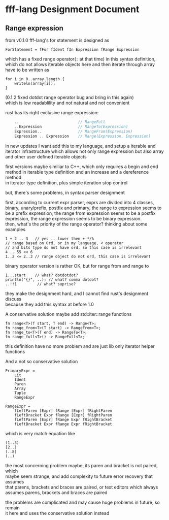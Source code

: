 # fff-lang Designment Document

## Range expression

from v0.1.0 fff-lang's for statement is designed as 

    ForStatement = fFor fIdent fIn Expression fRange Expression

which has a fixed range operator(`:` at that time) in this syntax definition,  
which do not allows iterable objects here and then iterate through array  
have to be written as

    for i in 0..array.length {
        writeln(array[i]);
    }

(0.1.2 fixed dotdot range operator bug and bring in this again)  
which is low readablility and not natural and not convenient

rust has its right exclusive range expression: 
```rust
    ..                          // RangeFull
    ..Expression                // RangeTo(Expression)
    Expression..                // RangeFrom(Expression)
    Expression .. Expression    // Range(Expression, Expression)
```

in new updates I want add this to my language, and setup a iterable and  
iterator infrastructure which allows not only range expression but also array  
and other user defined iterable objects

first versions maybe similiar to C++, which only requires a begin and end  
method in iterable type definition and an increase and a dereference method  
in iterator type definition, plus simple iteration stop control

but, there's some problems, in syntax parser designment

first, according to current expr parser, exprs are divided into 4 classes,  
binary, unary/prefix, postfix and primary, the range to expression seems to  
be a prefix expression, the range from expression seems to be a postfix  
expression, the range expression seems to be binary expression.  
then, what's the priority of the range operator? thinking about some examples  

    1 + 2 .. 3   // yes .. lower then +-*/%
    // range based on Ord, or in my language, < operator
    // and bits type do not have ord, so this case is irrelevant
    4 .. 55 << 6 
    1..2 <= 2..3 // range object do not ord, this case is irrelevant

binary operator version is rather OK, but for range from and range to

    1...start    // what? dotdotdot?
    println("{}", ..); // what? comma dotdot?
    ..!!1         // what? suprise?

they make the designment hard, and I cannot find rust's designment discuss  
because they add this syntax at before 1.0

A conservative solution maybe add std::iter::range functions

    fn range<T>(T start, T end) -> Range<T>;
    fn range_from<T>(T start) -> RangeFrom<T>;
    fn range_to<T>(T end) -> RangeTo<T>;
    fn range_full<T>() -> RangeFull<T>;

this definition have no more problem and are just lib only iterator helper  
functions

And a not so conservative solution

    PrimaryExpr = 
        Lit
        Ident
        Paren
        Array
        Tuple
        RangeExpr

    RangeExpr = 
        fLeftParen [Expr] fRange [Expr] fRightParen
        fLeftBracket Expr fRange [Expr] fRightParen
        fLeftParen [Expr] fRange Expr fRightBracket
        fLeftBracket Expr fRange Expr fRightBracket

which is very match equation like

    (1..3)
    [2..)
    (..8]
    (..)

the most concerning problem maybe, its paren and bracket is not paired, which  
maybe seem strange, and add complexity to future error recovery that assumes  
that parens, brackets and braces are paired, or text editors which always  
assumes parens, brackets and braces are paired

the problems are complicated and may cause huge problems in future, so remain  
it here and uses the conservative solution instead